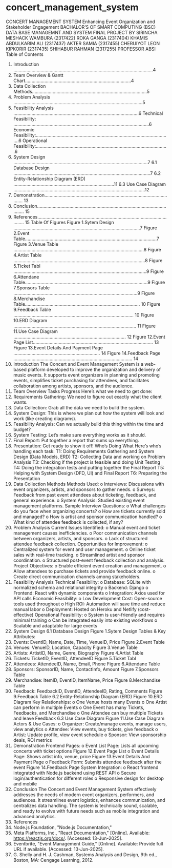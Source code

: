 # concert_management_system   
 CONCERT MANAGEMENT SYSTEM
 Enhancing Event Organization and Stakeholder Engagement
BACHALOR’S OF SMART COMPUTING (BSC)
DATA BASE MANAGEMNT AND SYSTEM
FINAL PROJECT
BY
SIRINCHA MESHACK WAMBURA (2317422)
ROKA GANGA (2317404)
KHAMIS ABDULKARIM ALI (2317437)
AKTER SAMIA (2317455)
CHERUIYOT LEON KIPKORIR (2317435) 
SHIHABUR RAHMAN (2317255)
PROFESSOR ABSI
Table of Contents
1. Introduction ............................................................................................................4
2. Team Overview & Gantt Chart..................................................................................4
3. Data Collection Methods.........................................................................................5
4. Problem Analysis ....................................................................................................5
5. Feasibility Analysis .................................................................................................6
Technical Feasibility: .........................................................................................................6
Economic Feasibility:.........................................................................................................6
Operational Feasibility:......................................................................................................6
6. System Design ........................................................................................................7
6.1 Database Design ..........................................................................................................7
6.2 Entity-Relationship Diagram (ERD) ..............................................................................11
6.3 Use Case Diagram ......................................................................................................12
7. Demonstration...................................................................................................... 13
8. Conclusion............................................................................................................ 15
9. References............................................................................................................ 15
Table Of Figures
Figure 1.Sytem Design ..................................................................................................7
Figure 2.Event Table......................................................................................................7
Figure 3.Venue Table .....................................................................................................8
Figure 4.Artist Table ......................................................................................................8
Figure 5.Ticket Tabl .......................................................................................................9
Figure 6.Attendane Table...............................................................................................9
Figure 7.Sponsors Table ................................................................................................9
Figure 8.Merchandise Table......................................................................................... 10
Figure 9.Feedback Table ............................................................................................. 10
Figure 10.ERD Diagram ............................................................................................... 11
Figure 11.Use Case Diagram ....................................................................................... 12
Figure 12.Event Page List............................................................................................. 13
Figure 13.Event Details And Payment Page ................................................................... 14
Figure 14.Feedback Page ............................................................................................ 14
1. Introduction
The Concert and Event Management System is a web-based platform developed to
improve the organization and delivery of music events. It supports event organizers in
planning and promoting events, simplifies ticket purchasing for attendees, and facilitates
collaboration among artists, sponsors, and the audience.
2. Team Overview
Tasks Progress
Here’s what we need to get done:
1. Requirements Gathering: We need to figure out exactly what the client wants.
2. Data Collection: Grab all the data we need to build the system.
3. System Design: This is where we plan out how the system will look and work (like
creating
diagrams).
4. Feasibility Analysis: Can we actually build this thing within the time and budget?
5. System Testing: Let’s make sure everything works as it should.
6. Final Report: Put together a report that sums up everything.
7. Presentation: Get ready to show it off!
Who’s Doing What
Here’s who’s handling each task:
T1: Doing Requirements Gathering and System Design (Data Models, ERD)
T2: Collecting Data and working on Problem Analysis
T3: Checking if the project is feasible and doing Unit Testing
T4: Doing the integration tests and putting together the Final Report
T5: Helping with System Design (DFD, UI) and Final Report
T6: Preparing the Presentation
3. Data Collection Methods
Methods Used:
o Interviews: Discussions with event organizers, artists, and sponsors to gather
needs.
o Surveys: Feedback from past event attendees about ticketing, feedback, and
general experience.
o System Analysis: Studied existing event management platforms.
Sample Interview Questions:
o What challenges do you face when organizing concerts?
o How are tickets currently sold and managed?
o How is artist and sponsor communication handled?
o What kind of attendee feedback is collected, if any?
4. Problem Analysis
Current Issues Identified:
o Manual event and ticket management causes inefficiencies.
o Poor communication channels between organizers, artists, and sponsors.
o Lack of structured attendee feedback collection.
Opportunities for Improvement:
o Centralized system for event and user management.
o Online ticket sales with real-time tracking.
o Streamlined artist and sponsor coordination.
o Structured post-event feedback collection and analysis.
Project Objectives:
o Enable efficient event creation and management.
o Allow attendees to purchase tickets and provide feedback online.
o Create direct communication channels among stakeholders.
5. Feasibility Analysis
Technical Feasibility:
o Database: SQLite with normalized schema and relational integrity
o Backend: Django
o Frontend: React with dynamic components
o Integration: Axios used for API calls
Economic Feasibility:
o Low Development Cost: Open-source tools used throughout
o High ROI: Automation will save time and reduce manual labor
o Deployment: Hosted on Heroku and Netlify (cost-effective)
Operational Feasibility:
o System is user-friendly and requires minimal training
o Can be integrated easily into existing workflows
o Scalable and adaptable for large events
6. System Design
6.1 Database Design
Figure 1.Sytem Design
Tables & Key Attributes:
1. Events:
EventID, Name, Date, Time, VenueID, Price
Figure 2.Event Table
2. Venues:
VenueID, Location, Capacity
Figure 3.Venue Table
3. Artists:
ArtistID, Name, Genre, Biography
Figure 4.Artist Table
4. Tickets:
TicketID, EventID, AttendeeID
Figure 5.Ticket Tabl
5. Attendees:
AttendeeID, Name, Email, Phone
Figure 6.Attendane Table
6. Sponsors:
SponsorID, Name, ContactInfo, Amount
Figure 7.Sponsors Table
7. Merchandise:
ItemID, EventID, ItemName, Price
Figure 8.Merchandise Table
8. Feedback:
FeedbackID, EventID, AttendeeID, Rating, Comments
Figure 9.Feedback Table
6.2 Entity-Relationship Diagram (ERD)
Figure 10.ERD Diagram
Key Relationships:
o One Venue hosts many Events
o One Artist can perform in multiple Events
o One Event has many Tickets, Feedbacks, and Merchandise
o One Attendee can buy multiple Tickets and leave Feedback
6.3 Use Case Diagram
Figure 11.Use Case Diagram
Actors & Use Cases:
o Organizer: Create/manage events, manage users, view analytics
o Attendee: View events, buy tickets, give feedback
o Artist: Update profile, view event schedule
o Sponsor: View sponsorship deals, ROI metrics
7. Demonstration
Frontend Pages:
o Event List Page: Lists all upcoming concerts with ticket options
Figure 12.Event Page List
o Event Details Page: Shows artist info, venue, price
Figure 13.Event Details And Payment Page
o Feedback Form: Submits attendee feedback after the event
Figure 14.Feedback Page
System Integration:
o React frontend integrated with Node.js backend using REST API
o Secure login/authentication for different roles
o Responsive design for desktop and mobile
8. Conclusion
The Concert and Event Management System effectively addresses the needs of modern
event organizers, performers, and audiences. It streamlines event logistics, enhances
communication, and centralizes data handling. The system is technically sound, scalable,
and ready to evolve with future needs such as mobile integration and advanced analytics.
9. References
1. Node.js Foundation, "Node.js Documentation,"
2. Meta Platforms, Inc., "React Documentation," [Online]. Available:
https://reactjs.org/docs/. [Accessed: 13-Jun-2025].
3. Eventbrite, "Event Management Guide," [Online]. Available: Provide full URL if
available. [Accessed: 13-Jun-2025].
4. G. Shelly and H. J. Cashman, Systems Analysis and Design, 9th ed., Boston, MA:
Cengage Learning, 2012.

